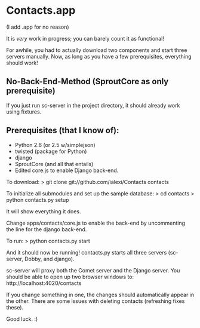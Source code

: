 Contacts.app
============
(I add .app for no reason)

It is _very_ work in progress; you can barely count it as functional!

For awhile, you had to actually download two components and start three servers manually.
Now, as long as you have a few prerequisites, everything should work!

No-Back-End-Method (SproutCore as only prerequisite)
----------------------------------------------------
If you just run sc-server in the project directory, it should already work using fixtures.

Prerequisites (that I know of):
-------------------------------
* Python 2.6 (or 2.5 w/simplejson)
* twisted (package for Python)
* django
* SproutCore (and all that entails)
* Edited core.js to enable Django back-end.

To download:
		> git clone git://github.com/ialexi/Contacts contacts

To initialize all submodules and set up the sample database:
		> cd contacts
		> python contacts.py setup

It will show everything it does.

Change apps/contacts/core.js to enable the back-end by uncommenting
the line for the django back-end.

To run:
		> python contacts.py start

And it should now be running! contacts.py starts all three servers (sc-server,
Dobby, and django).

sc-server will proxy both the Comet server and the Django server. 
You should be able to open up two browser windows to:
http://localhost:4020/contacts

If you change something in one, the changes should automatically appear in the other. There
are some issues with deleting contacts (refreshing fixes these).

Good luck. :)